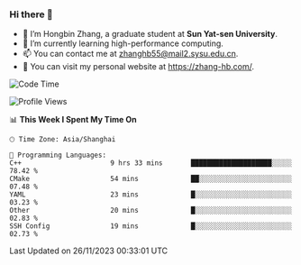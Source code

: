 ### Hi there 👋

- 🔭 I’m Hongbin Zhang, a graduate student at **Sun Yat-sen University**.
- 🌱 I’m currently learning high-performance computing.
- 📫 You can contact me at zhanghb55@mail2.sysu.edu.cn.
- 👀 You can visit my personal website at https://zhang-hb.com/.

<!--START_SECTION:waka-->
![Code Time](http://img.shields.io/badge/Code%20Time-252%20hrs%2025%20mins-blue)

![Profile Views](http://img.shields.io/badge/Profile%20Views-0-blue)

📊 **This Week I Spent My Time On** 

```text
🕑︎ Time Zone: Asia/Shanghai

💬 Programming Languages: 
C++                      9 hrs 33 mins       ████████████████████░░░░░   78.42 % 
CMake                    54 mins             ██░░░░░░░░░░░░░░░░░░░░░░░   07.48 % 
YAML                     23 mins             █░░░░░░░░░░░░░░░░░░░░░░░░   03.23 % 
Other                    20 mins             █░░░░░░░░░░░░░░░░░░░░░░░░   02.83 % 
SSH Config               19 mins             █░░░░░░░░░░░░░░░░░░░░░░░░   02.73 % 
```


 Last Updated on 26/11/2023 00:33:01 UTC
<!--END_SECTION:waka-->